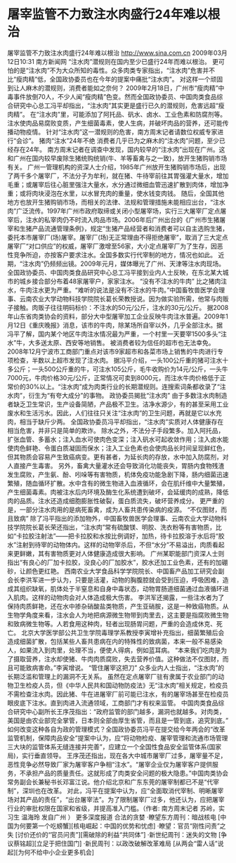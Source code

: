# 屠宰监管不力致注水肉盛行24年难以根治

屠宰监管不力致注水肉盛行24年难以根治
http://www.sina.com.cn  2009年03月12日10:31   南方新闻网
“注水肉”潜规则在国内至少已盛行24年而难以根治。
更可怕的是“注水肉”不为大众所知的毒性。众多肉类专家指出，“注水肉”危害并不比“瘦肉精”低，全国政协委员也在今年的提案中痛批“注水肉”。
对这样一个顽固到让人麻木的潜规则，消费者能如之奈何？
2009年2月18日，广州市“瘦肉精”中毒事件放倒70人，不少人闻“瘦肉精”色变。然而全国政协委员、中国肉类食品综合研究中心总工冯平却指出，“注水肉”其实更是盛行已久的潜规则，危害远超“瘦肉精”。
在“注水肉”里，可能添加了阿托品、矾水、卤水、工业色素和防腐剂等。注水使肉品易腐败变质，产生细菌毒素，使人生病，并破坏肉品的营养，还可能传播动物疫情。
针对“注水肉”这一潜规则的危害，南方周末记者请数位权威专家进行“会诊”。
猪肉“注水”24年不绝
消费者几乎已为之麻木的“注水肉”问题，至少已经存在24年。
南方周末记者在调查中发现，国内较早的“注水肉”出现在广州。这和广州在国内较早废除生猪统购统销(牛、羊等畜禽与之一致)，放开生猪购销市场有关。
广州一管理机构的资深人士介绍，1985年广州放开生猪购销市场后，出现了两千多个屠宰厂，不法分子为牟利，就在猪、牛待宰前往其胃强灌大量水，增加毛重；或屠宰后往心脏里强注大量水，水分通过微细血管迅速扩散到肉体，增加净重；或将肉块浸泡在水里，以水冒充肉的重量，使水钱变肉钱。
随后，全国其他地方也放开生猪购销市场，而相关的法律、法规和管理措施未能相应出台，“注水肉”广泛流传。1997年广州市政府取缔或关闭小型屠宰场，实行三大屠宰厂定点屠宰后，注水的私宰肉仍不时流入肉品市场。2006年后广州出台的《广州市生猪屠宰和生猪产品流通管理条例》，规定“生猪产品经营者和消费者可以自主选购生猪，委托本市屠宰厂(场)屠宰。屠宰厂(场)无正常理由不得拒绝屠宰”，取消了三大定点屠宰厂“对口供应”的权威，屠宰厂激增至56家，大小定点屠宰厂为了生存，因恶性竞争所迫，亦按客户要求注水。全国多数实行代宰制的地方，情况也如此。
近期，“注水肉”仍频频出镜。2009年元月，媒体曝光了广州、天津等注水肉现场。全国政协委员、中国肉类食品研究中心总工冯平接到业内人士反映，在东北某大城市的城乡接合部分布着48家屠宰户，家家注水。
“没有不注水的牛肉”
比之猪肉注水，牛肉注水更为严重。“难听的说法是没有不注水的牛肉。”中国畜牧兽医学会理事、云南农业大学动物科技学院院长葛长荣教授说。因为做实验所需，他常与肉贩子接触。肉贩子往往明码标价：不注水的50元/公斤，注水的30元/公斤。
据2008年山东省肉类协会的资料，部分大中型屠宰加工企业反映牛肉注水普遍。2009年1月12日《重庆晚报》消息，该市的牛肉，除某场所自宰以外，几乎全部注水。据冯平了解，国内某个地区牛肉注水情况最为严重，一个村里一天要宰1500多头“注水”牛，大多送太原、西安等地销售。
被消费者较为信任的超市也无法幸免。2008年12月宁波市工商部门重点对该市9家超市和各菜市场上销售的牛肉进行专项检查，半数以上超市发现了注水肉。
据冯平介绍，一头100公斤重的猪可注水十多公斤；一头500公斤重的牛，可注水105公斤，毛牛收购价为14元/公斤，一头牛7000元，牛肉价格30元/公斤，正常情况可卖到8000元，而注水牛肉价格低于正常价的30%以上。“注水肉”成为肉类行业的长期潜规则。连搜索词条都收录了“注水肉”，衍生为“有夸大成分”的事物。
政协委员揭批“注水肉”
由于多数注水肉制造者缺乏卫生常识，生产设备简陋，产品极不卫生。洁净水源少，有的甚至采用工业废水和生活污水。因此，人们往往只关注“注水肉”的卫生问题，再就是它以水充肉，相当于缺斤少两。
全国政协委员冯平却指出，“注水肉”实质对人体健康存在相当危害，并非只是简单的欺诈。
除水之外，不法分子手段繁多。加入阿托品，扩张血管、多蓄水；注入血水可使肉色变深；注入矾水可起收敛作用；注入卤水能使肉色鲜艳、令蛋白质凝固而保水；注入工业色素也会使肉品长时间呈现鲜红色，但其物质会容易产生致癌病变。更有甚者，为延长肉的存放，水中加入防腐剂，对人直接产生毒害。
另外，畜禽大量灌水还会导致消化功能丧失，胃肠内食物残渣发生腐败，产生氨、酚、吲哚等有害物质，机体免疫功能急剧下降，肠内细菌迅速繁殖，随血循环扩散。水中含有的微生物进入血液循环，会在肌纤维中大量繁殖，产生细菌毒素。肉被注水后内环境及酶生化系统遭到破坏，会延缓肉的成熟，降低肉的品质。注水还造成细胞膨胀性破裂，蛋白质流失，破坏营养成分。
更严重的是，一部分注水肉用的是病死畜禽，成为人畜共患传染病的疫源。
“不仅图财，而且致病”
除了冯平指出的添加物外，中国畜牧兽医学会理事、云南农业大学动物科技学院院长葛长荣还指出，“注水肉”常有硫酸镁、明胶、洗衣粉等有害物质，比如“卡拉胶注射法”——把卡拉胶和水按比例调好，加热，待卡拉胶溶于水后将“胶水”注射到待宰的动物体内。这样的动物宰杀后，不但“水分”不易溢出，肉质看起来更鲜嫩，其有害物质更对人体健康造成很大影响。
广州某职能部门资深人士则指出“有良心的厂加卡拉胶，没良心的厂加胶水”，胶水还加工业色素，还有的加硼砂，让颜色更红艳。
西南农业大学食品科学学院院长、中国畜产品加工研究会副会长李洪军进一步认为，只要是活灌，动物的胸腹腔就会受到压迫，呼吸困难，造成其组织缺氧，肌体处于半窒息和自身中毒状态，动物胃肠道细菌通过血液循环进入肌肉。这样的动物肉会对人体造成极大伤害。
李洪军还揭露，一些注水者为了保持肉质鲜艳，还在水中掺杂硝酸盐类物质，产生亚硝胺，这是一种致癌物质。从生物学角度来看，注水会人为地把病源微生物带到肉里去，这主要是指腐败微生物和致病微生物等。人若食用这种肉，轻者出现肠胃问题，严重的会造成休克、死亡。
北京大学医学部公共卫生学院毒理学系教授李寅增补充指出，细菌繁殖后会造成细菌扩散，包括某些人畜共患病在内的特殊性的致病菌，本来一般不易感染人，如果流入到肉里，处理不当，便使人得病，例如蓝耳病。
“本来我们吃肉是为了摄取营养，注水却使猪、牛肉肉质腐败，失去营养价值。这种做法不仅图财，而且可能致病害命。”李寅增说。
“管住屠宰这把刀”
众多业内人士指出，“注水肉”的长期泛滥和管理上的漏洞不无关系。
虽然在定点屠宰厂驻有隶属于农业部门的动物卫生检疫人员，但《中华人民共和国动物防疫法》无“注水肉”相关规定，检疫员不需检查注水肉。因此猪、牛在进屠宰厂前可能已注水，有的屠宰场甚至在检疫员眼皮底下注水。直到肉进入流通领域，工商部门才有权来监管。
中国肉类食品综合研究中心副所长王序茂指出：“政府监管的部门越多，漏洞也就越多。对肉类，美国是由农业部完全掌管，日本则全部由厚生省管，而且是一管到底，追究到底。”
如何改变这种各自为政的管理模式？全国政协委员冯平在提交给今年两会的“改革监管机制，保障肉品安全”提案中认为，应“将动物检疫、屠宰管理和流通市场管理三大块的监管体系无缝连接并完善”，应建立一个全国性食品安全监管体系(国家局)，实行垂直领导。
王序茂还指出，现在各大中城市屠宰厂过多，屠宰量不足，恶性竞争必然导致厂家为屠宰客户争相“注水”。“屠宰企业仅为屠宰客户提供服务，不承担产品的质量责任。这就形成了肉类安全问题的极大隐患。”中国肉类协会常务副会长兼秘书长邓富江说。他介绍北京和广东东莞的屠宰制都已不是“代宰制”，深圳也在改革。
对此，冯平在提案中认为，应“全面取消代宰制、明晰屠宰场对其产品的责任”，“出台屠宰法”。为了限制屠宰厂过多，他还认为，应把屠宰行业的审批权限在国家和省级，并提高准入门槛。（作者: 南方周末记者 苏岭，实习生 温海玲 发自广州 ）
更多深度报道
合法的贪婪
·瞭望东方周刊：暗战核电
[中国为何要第一个吃螃蟹][核电崛起：中国的优势和忧虑]
·瞭望：官员“刚性问责”之失
[讨价还价的“官员问责”][需破除的利益“共同体”]
·新世纪周刊：迷失的文物
[争议蔡铭超][立足于把住国门]
·新民周刊：以政改破解改革难局
[从两会“雷人话”说起][为何不给中小企业更多机会]

